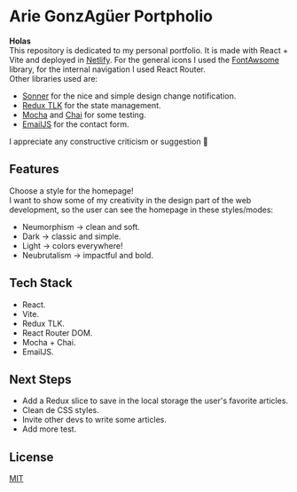 # Arie GonzAgüer Portpholio

**Holas**\
This repository is dedicated to my personal portfolio. It is made with React + Vite and deployed in [Netlify](https://app.netlify.com/).
For the general icons I used the [FontAwsome](https://fontawesome.com/) library, for the internal navigation I used React Router.\
Other libraries used are:
- [Sonner](https://sonner.emilkowal.ski/) for the nice and simple design change notification.
- [Redux TLK](https://redux-toolkit.js.org/) for the state management.
- [Mocha](https://https://mochajs.org/) and [Chai](https://www.chaijs.com/) for some testing.
- [EmailJS](https://www.emailjs.com/) for the contact form.

I appreciate any constructive criticism or suggestion 🌟


## Features
Choose a style for the homepage!\
I want to show some of my creativity in the design part of the web development, so the user can see the homepage in these styles/modes:
- Neumorphism -> clean and soft.
- Dark -> classic and simple.
- Light -> colors everywhere!
- Neubrutalism -> impactful and bold.


## Tech Stack
- React.
- Vite.
- Redux TLK.
- React Router DOM.
- Mocha + Chai.
- EmailJS.
  

## Next Steps
- Add a Redux slice to save in the local storage the user's favorite articles.
- Clean de CSS styles.
- Invite other devs to write some articles.
- Add more test.


## License

[MIT](https://choosealicense.com/licenses/mit/)
